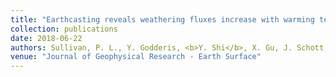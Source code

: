 ```yaml
---
title: "Earthcasting reveals weathering fluxes increase with warming temperatures but decrease with nutrient cycling"
collection: publications
date: 2018-06-22
authors: Sullivan, P. L., Y. Godderis, <b>Y. Shi</b>, X. Gu, J. Schott, E. A. Hasenmueller, J. Kaye, C. Duffy, L. Jin, and S. L. Brantley
venue: "Journal of Geophysical Research - Earth Surface"
---
```

